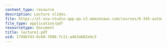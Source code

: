 ```yaml
---
content_type: resource
description: Lecture slides.
file: https://ol-ocw-studio-app-qa.s3.amazonaws.com/courses/6-345-automatic-speech-recognition-spring-2003/1749b7436c6876987c11a4b3a682e4c3_lecture1.pdf
file_type: application/pdf
resourcetype: Document
title: lecture1.pdf
uid: 1749b743-6c68-7698-7c11-a4b3a682e4c3
---
```

